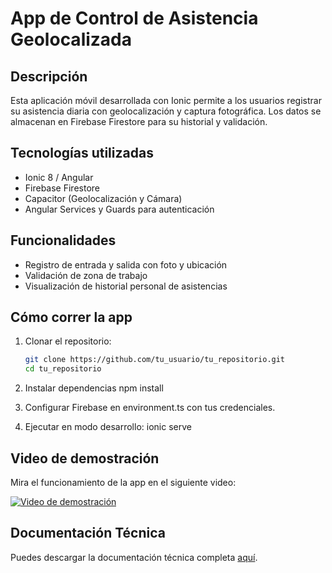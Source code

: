 # App de Control de Asistencia Geolocalizada

## Descripción

Esta aplicación móvil desarrollada con Ionic permite a los usuarios registrar su asistencia diaria con geolocalización y captura fotográfica. Los datos se almacenan en Firebase Firestore para su historial y validación.

## Tecnologías utilizadas

- Ionic 8 / Angular
- Firebase Firestore
- Capacitor (Geolocalización y Cámara)
- Angular Services y Guards para autenticación

## Funcionalidades

- Registro de entrada y salida con foto y ubicación
- Validación de zona de trabajo
- Visualización de historial personal de asistencias

## Cómo correr la app

1. Clonar el repositorio:
   ```bash
   git clone https://github.com/tu_usuario/tu_repositorio.git
   cd tu_repositorio

2. Instalar dependencias 
 npm install

3. Configurar Firebase en environment.ts con tus credenciales.

4. Ejecutar en modo desarrollo:
 ionic serve

## Video de demostración

Mira el funcionamiento de la app en el siguiente video:

[![Video de demostración](https://img.youtube.com/vi/MohgNTWAvlQ/maxresdefault.jpg)](https://www.youtube.com/shorts/MohgNTWAvlQ)

## Documentación Técnica

Puedes descargar la documentación técnica completa [aquí](./docs/App-asistencia..pdf).